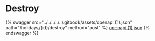 # Destroy

{% swagger src="../../../../../.gitbook/assets/openapi (1).json" path="/holidays/{id}/destroy" method="post" %}
[openapi (1).json](<../../../../../.gitbook/assets/openapi (1).json>)
{% endswagger %}
